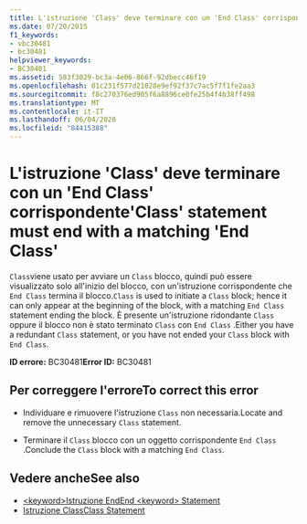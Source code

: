 ```yaml
---
title: L'istruzione 'Class' deve terminare con un 'End Class' corrispondente
ms.date: 07/20/2015
f1_keywords:
- vbc30481
- bc30481
helpviewer_keywords:
- BC30481
ms.assetid: 583f3029-bc3a-4e06-866f-92dbecc46f19
ms.openlocfilehash: 01c231f577d21028e9ef92f37c7ac5f7f1fe2aa3
ms.sourcegitcommit: f8c270376ed905f6a8896ce0fe25b4f4b38ff498
ms.translationtype: MT
ms.contentlocale: it-IT
ms.lasthandoff: 06/04/2020
ms.locfileid: "84415388"
---
```

# <a name="class-statement-must-end-with-a-matching-end-class"></a><span data-ttu-id="da055-102">L'istruzione 'Class' deve terminare con un 'End Class' corrispondente</span><span class="sxs-lookup"><span data-stu-id="da055-102">'Class' statement must end with a matching 'End Class'</span></span>
<span data-ttu-id="da055-103">`Class`viene usato per avviare un `Class` blocco, quindi può essere visualizzato solo all'inizio del blocco, con un'istruzione corrispondente che `End Class` termina il blocco.</span><span class="sxs-lookup"><span data-stu-id="da055-103">`Class` is used to initiate a `Class` block; hence it can only appear at the beginning of the block, with a matching `End Class` statement ending the block.</span></span> <span data-ttu-id="da055-104">È presente un'istruzione ridondante `Class` oppure il blocco non è stato terminato `Class` con `End Class` .</span><span class="sxs-lookup"><span data-stu-id="da055-104">Either you have a redundant `Class` statement, or you have not ended your `Class` block with `End Class`.</span></span>  
  
 <span data-ttu-id="da055-105">**ID errore:** BC30481</span><span class="sxs-lookup"><span data-stu-id="da055-105">**Error ID:** BC30481</span></span>  
  
## <a name="to-correct-this-error"></a><span data-ttu-id="da055-106">Per correggere l'errore</span><span class="sxs-lookup"><span data-stu-id="da055-106">To correct this error</span></span>  
  
- <span data-ttu-id="da055-107">Individuare e rimuovere l'istruzione `Class` non necessaria.</span><span class="sxs-lookup"><span data-stu-id="da055-107">Locate and remove the unnecessary `Class` statement.</span></span>  
  
- <span data-ttu-id="da055-108">Terminare il `Class` blocco con un oggetto corrispondente `End Class` .</span><span class="sxs-lookup"><span data-stu-id="da055-108">Conclude the `Class` block with a matching `End Class`.</span></span>  
  
## <a name="see-also"></a><span data-ttu-id="da055-109">Vedere anche</span><span class="sxs-lookup"><span data-stu-id="da055-109">See also</span></span>

- [<span data-ttu-id="da055-110">\<keyword>Istruzione End</span><span class="sxs-lookup"><span data-stu-id="da055-110">End \<keyword> Statement</span></span>](../statements/end-keyword-statement.md)
- [<span data-ttu-id="da055-111">Istruzione Class</span><span class="sxs-lookup"><span data-stu-id="da055-111">Class Statement</span></span>](../statements/class-statement.md)
